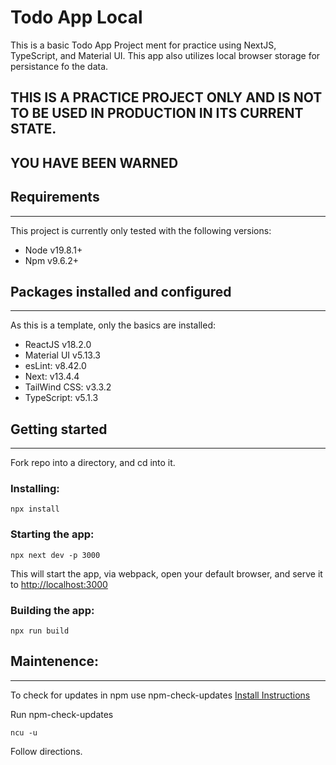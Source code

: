 # Todo App Local
This is a basic Todo App Project ment for practice using NextJS, TypeScript, and Material UI.
This app also utilizes local browser storage for persistance fo the data.

## THIS IS A PRACTICE PROJECT ONLY AND IS NOT TO BE USED IN PRODUCTION IN ITS CURRENT STATE.
## YOU HAVE BEEN WARNED

## Requirements
---

This project is currently only tested with the following versions:

- Node v19.8.1+  
- Npm v9.6.2+

## Packages installed and configured
---

As this is a template, only the basics are installed:

- ReactJS v18.2.0
- Material UI v5.13.3
- esLint: v8.42.0
- Next: v13.4.4
- TailWind CSS: v3.3.2
- TypeScript: v5.1.3

## Getting started
---
Fork repo into a directory, and cd into it.

### Installing:
```
npx install
```

### Starting the app:
```
npx next dev -p 3000
```

This will start the app, via webpack, open your default browser, and serve it to [http://localhost:3000](http://localhost:3000)

### Building the app:
```
npx run build
```

## Maintenence:
---

To check for updates in npm use npm-check-updates [Install Instructions](https://flaviocopes.com/update-npm-dependencies/)

Run npm-check-updates
```
ncu -u
```

Follow directions.
